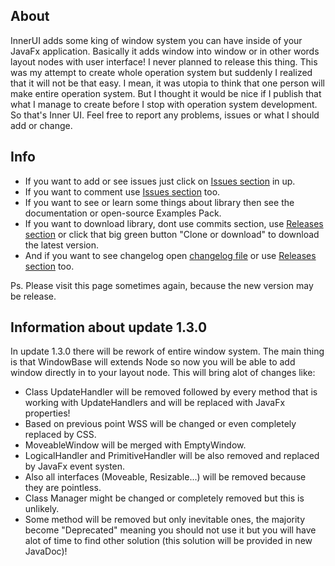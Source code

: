 ## About
InnerUI adds some king of window system you can have inside of your JavaFx application.
Basically it adds window into window or in other words layout nodes with user interface!
I never planned to release this thing. This was my attempt to create whole operation system but suddenly I realized that it will not be that easy. I mean, it was utopia to think that one person will make entire operation system. But I thought it would be nice if I publish that what I manage to create before I stop with operation system development. So that's Inner UI.
Feel free to report any problems, issues or what I should add or change.

## Info
* If you want to add or see issues just click on [Issues section](https://github.com/PetoPetko/InnerUI/issues) in up.
* If you want to comment use [Issues section](https://github.com/PetoPetko/InnerUI/issues) too.
* If you want to see or learn some things about library then see the documentation or open-source Examples Pack.
* If you want to download library, dont use commits section, use [Releases section](https://github.com/PetoPetko/InnerUI/releases) or click that big green button "Clone or download" to download the latest version.
* And if you want to see changelog open [changelog file](Changelog.md) or use [Releases section](https://github.com/PetoPetko/InnerUI/releases) too.

Ps. Please visit this page sometimes again, because the new version may be release.

## Information about update 1.3.0
In update 1.3.0 there will be rework of entire window system. 
The main thing is that WindowBase will extends Node so now you will be able to add window directly in to your layout node.
This will bring alot of changes like:
* Class UpdateHandler will be removed followed by every method that is working with UpdateHandlers and will be replaced with JavaFx properties!
* Based on previous point WSS will be changed or even completely replaced by CSS.
* MoveableWindow will be merged with EmptyWindow.
* LogicalHandler and PrimitiveHandler will be also removed and replaced by JavaFx event systen.
* Also all interfaces (Moveable, Resizable...) will be removed because they are pointless.
* Class Manager might be changed or completely removed but this is unlikely.
* Some method will be removed but only inevitable ones, the majority become "Deprecated" meaning you should not use it but you will have alot of time to find other solution (this solution will be provided in new JavaDoc)!
